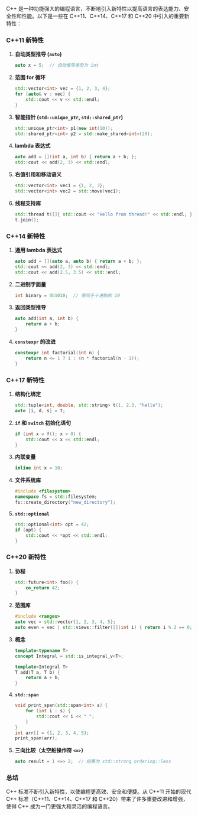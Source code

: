C++ 是一种功能强大的编程语言，不断地引入新特性以提高语言的表达能力、安全性和性能。以下是一些在 C++11、C++14、C++17 和 C++20 中引入的重要新特性：

### C++11 新特性

1. **自动类型推导 (`auto`)**
   ```cpp
   auto x = 5;  // 自动推导类型为 int
   ```

2. **范围 for 循环**
   ```cpp
   std::vector<int> vec = {1, 2, 3, 4};
   for (auto& v : vec) {
       std::cout << v << std::endl;
   }
   ```

3. **智能指针 (`std::unique_ptr`, `std::shared_ptr`)**
   ```cpp
   std::unique_ptr<int> p1(new int(10));
   std::shared_ptr<int> p2 = std::make_shared<int>(20);
   ```

4. **lambda 表达式**
   ```cpp
   auto add = [](int a, int b) { return a + b; };
   std::cout << add(2, 3) << std::endl;
   ```

5. **右值引用和移动语义**
   ```cpp
   std::vector<int> vec1 = {1, 2, 3};
   std::vector<int> vec2 = std::move(vec1);
   ```

6. **线程支持库**
   ```cpp
   std::thread t([]{ std::cout << "Hello from thread!" << std::endl; });
   t.join();
   ```

### C++14 新特性

1. **通用 lambda 表达式**
   ```cpp
   auto add = [](auto a, auto b) { return a + b; };
   std::cout << add(2, 3) << std::endl;
   std::cout << add(2.5, 3.5) << std::endl;
   ```

2. **二进制字面量**
   ```cpp
   int binary = 0b1010;  // 等同于十进制的 10
   ```

3. **返回类型推导**
   ```cpp
   auto add(int a, int b) {
       return a + b;
   }
   ```

4. **`constexpr` 的改进**
   ```cpp
   constexpr int factorial(int n) {
       return n <= 1 ? 1 : (n * factorial(n - 1));
   }
   ```

### C++17 新特性

1. **结构化绑定**
   ```cpp
   std::tuple<int, double, std::string> t(1, 2.3, "hello");
   auto [i, d, s] = t;
   ```

2. **`if` 和 `switch` 初始化语句**
   ```cpp
   if (int x = f(); x > 0) {
       std::cout << x << std::endl;
   }
   ```

3. **内联变量**
   ```cpp
   inline int x = 10;
   ```

4. **文件系统库**
   ```cpp
   #include <filesystem>
   namespace fs = std::filesystem;
   fs::create_directory("new_directory");
   ```

5. **`std::optional`**
   ```cpp
   std::optional<int> opt = 42;
   if (opt) {
       std::cout << *opt << std::endl;
   }
   ```

### C++20 新特性

1. **协程**
   ```cpp
   std::future<int> foo() {
       co_return 42;
   }
   ```

2. **范围库**
   ```cpp
   #include <ranges>
   auto vec = std::vector{1, 2, 3, 4, 5};
   auto even = vec | std::views::filter([](int i) { return i % 2 == 0; });
   ```

3. **概念**
   ```cpp
   template<typename T>
   concept Integral = std::is_integral_v<T>;

   template<Integral T>
   T add(T a, T b) {
       return a + b;
   }
   ```

4. **`std::span`**
   ```cpp
   void print_span(std::span<int> s) {
       for (int i : s) {
           std::cout << i << " ";
       }
   }
   int arr[] = {1, 2, 3, 4, 5};
   print_span(arr);
   ```

5. **三向比较（太空船操作符 `<=>`）**
   ```cpp
   auto result = 1 <=> 2;  // 结果为 std::strong_ordering::less
   ```

### 总结

C++ 标准不断引入新特性，以使编程更高效、安全和便捷。从 C++11 开始的现代 C++ 标准（C++11、C++14、C++17 和 C++20）带来了许多重要改进和增强，使得 C++ 成为一门更强大和灵活的编程语言。
